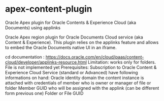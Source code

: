 # apex-content-plugin
Oracle Apex plugin for Oracle Contents &amp; Experience Cloud (aka Documents) using applinks

Oracle Apex region plugin for Oracle Documents Cloud service (aka Content & Experience). This plugin relies on the applinks feature and allows to embed the Oracle Documents native UI in an iframe.

cd documentation : https://docs.oracle.com/en/cloud/paas/content-cloud/developer/applinks-resource.html
Limitation: works only for folders. File is not implemented yet
Prerequisites:
Subscription to Oracle Content & Experience Cloud Service (standard or Advanced)
have following informations on hand:
  Oracle identity domain the content instance is attached with
  credentials of member who is owner or manager of file or folder
  Member GUID who will be assigned with the applink (can be different form previous one)
  Folder or File GUID
